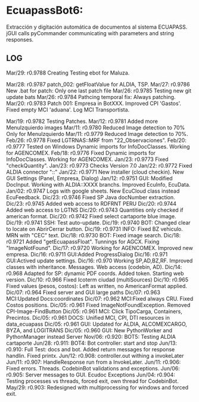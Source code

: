 # EcuapassBot6: 
Extracción y digitación automática de documentos al sistema ECUAPASS.
jGUI calls pyCommander communicating with parameters and string responses.

## LOG
Mar/29: r0.9788 Creating Testing ebot for Maluza.

Mar/28: r0.9787 patch_002: getFloatValue for ALDIA, TSP.
Mar/27: r0.9786 New .bat for patch: Only one last patch file
Mar/26: r0.9785 Testing new git update bats
Mar/26: r0.9784 Pathcing temporal fix: Always patching.
Mar/20: r0.9783 Patch 001: Empresa in BotXXX. Improved CPI 'Gastos'. Fixed empty MCI 'aduana'. Log MCI Transportista.  

Mar/19: r0.9782 Testing Patches.
Mar/12: r0.9781 Added more MenuIzquierdo images
Mar/11: r0.9780 Reduced Image detection to 70% Only for MenuIzquierdo
Mar/11: r0.9779 Reduced Image detection to 70%.
Feb/26: r0.9778 Fixed LGTRNAS::MRF from "22_Observaciones".
Feb/20: r0.9777 Tested on Windows Dynamic imports for InfoDocClasses. Working for AGENCOMEX.
Feb/18: r0.9776 Fixed Dynamic imports for InfoDocClasses. Working for AGENCOMEX.
Jan/23: r0.9773 Fixed "checkQuantity".
Jan/23: r0.9773 Checks Version 7.0
Jan/22: r0.9772 Fixed ALDIA connector "::"
Jan/22: r0.9771 New installer (cloud checkin). New GUI Settings (Panel, Empresa, Dialog)
Jan/12: r0.9751 GUI: Modified DocInput. Working with ALDIA::XXXX branchs. Improved EcuInfo, EcuData.
Jan/02: r0.9747 Logs with google sheets. New EcuCloud class instead EcuFeedback.
Dic/23: r0.9746 Fixed SP Java docNumber extraction.
Dic/23: r0.9745 Added web access to RDFRNT PERU
Dic/20: r0.9744 Added web access to LGTNS
Dic/20: r0.9743 Quantities only checked if american format.
Dic/20: r0.9742 Fixed select cartaporte blue image.
Dic/19: r0.9741 SSH: Test auto-update.
Dic/19: r0.9740 BOT: Changed clear to locate on AbrirCerrar button.
Dic/19: r0.9731 INFO: Fixed BZ vehiculo. MRN with "CEC" text.
Dic/18: r0.9730 BOT: Fixed image search.
Dic/18: r0.9721 Added "getEcuapassFloat". Tunnings for AGCX. Fixing "ImageNotFound".
Dic/17: r0.9720 Working for AGENCOMEX. Improved new empresa. 
Dic/16: r0.9711 GUI:Added ProgressDialog
Dic/16: r0.971  GUI:Actived update settings.
Dic/16: r0.970  Working SP,AD,BZ,RF. Improved classes with inheritance. Messages. Web access (codebin, AD).
Dic/14: r0.968  Adapted for SP: dynamic PDF coords. Added token. Starting web version.
Dic/10: r0.966  Fixed Icoterm ciudad (multiSources)
Dic/10: r0.965  Fixed values (pesos, costos): Left as written, no AmericanFormat applied.
Dic/07: r0.964  Fixed server and GUI large paths
Dic/07: r0.963  MCI:Updated Docs:coordinates
Dic/07: r0.962  MCI:Fixed always CRU. Fixed Costos positions.
Dic/05: r0.961  Fixed ImageNotFoundException. Removed CPI-Image-FindButton
Dic/05: r0.961  MCI: Click TipoCarga, Containers, Precintos.
Dic/05: r0.961  DOCS: Unified MCI, CPI, DTI resources in data_ecuapass
Dic/05: r0.961  GUI: Updated for ALDIA, ALCOMEXCARGO, BYZA, and LOGITRANS
Dic/05: r0.960  GUI: New PythonWorker and PythonManager instead Server
Nov/06: r0.920: BOT5: Testing ALDIA cartaporte
Jun/28: r0.911: BOT4: Bot controller: start and stop
Jun/13: r0.910: Full Test: docs and bot. Added return messages for response handlin. Fixed printx.
Jun/12: r0.908: controller.out withing a invokeLater
Jun/11: r0.907: HandleResponse run from a InvokeLater.
Jun/11: r0.906: Fixed errors. Threads. CodebinBot validations and exceptions.
Jun/06: r0.905: Server messages to GUI. Ecudoc Exceptions 
Jun/04: r0.904: Testing processes vs threads, forced exit, own thread for CodebinBot.
May/29: r0.903: Redesigned with multiprocessing for windows and forced exit.


